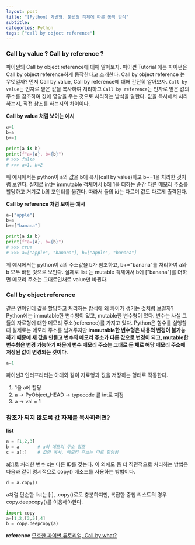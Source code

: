 ```yaml
---
layout: post
title: "[Python] 가변형, 불변형 객체에 따른 동작 방식"
subtitle:
categories: Python
tags: ["call by object reference"]
---
```


### Call by value ? Call by reference ?

파이썬의 Call by object reference에 대해 알아보자. 파이썬 Tutorial 에는 파이썬은 Call by object reference하게 동작한다고 소개한다. Call by object reference 는 무엇일까?
먼저 Call by value, Call by reference에 대해 간단히 알아보자. `Call by value`는 인자로 받은 값을 복사하여 처리하고 `Call by reference`는 인자로 받은 값의 주소를 참조하여 값에 영양을 주는 것으로 처리하는 방식을 말한다.
값을 복사해서 처리하는지, 직접 참조를 하는지의 차이이다.

**Call by value 처럼 보이는 예시**

```python
a=1
b=a
b+=1

print(a is b)
print(f"a={a}, b={b}")
# >>> false
# >>> a=1, b=2
```

위 예시에서는 python이 a의 값을 b에 복사(call by value)하고 b+=1을 처리한 것처럼 보인다.
실제로 int는 immutable 객체여서 b에 1을 더하는 순간 다른 메모리 주소를 할당하고 거기로 b의 포인터를 옮긴다. 따라서 둘의 id는 다르며 값도 다르게 출력된다.

**Call by reference 처럼 보이는 예시**

```python
a=["apple"]
b=a
b+=["banana"]

print(a is b)
print(f"a={a}, b={b}")
# >>> true
# >>> a=["apple", "banana"], b=["apple", "banana"]
```

위 예시에서는 python이 a의 주소값을 b가 참조하고, b+="banana"를 처리하여 a와 b 모두 바뀐 것으로 보인다.
실제로 list 는 mutable 객체여서 b에 ["banana"]를 더하면 메모리 주소는 그대로인채로 value만 바뀐다.

### Call by object reference

같은 언어인데 값을 할당하고 처리하는 방식에 왜 차이가 생기는 것처럼 보일까?
Python에는 immutable한 변수형이 있고, mutable한 변수형이 있다. 변수는 사실 그들의 자료형에 대한 메모리 주소(reference)를 가지고 있다. Python은 함수를 실행할 때 실제로는 메모리 주소를 넘겨주지만 **immutable한 변수형은 내용의 변경이 불가능하기 때문에 새 값을 만들고 변수의 메모리 주소가 다른 값으로 변경이 되고, mutable한 변수형은 변경 가능하기 때문에 변수 메모리 주소는 그대로 둔 채로 해당 메모리 주소에 저장된 값이 변경되는 것이다.**

```python
a=1
```

파이썬3 인터프리터는 아래와 같이 자료형과 값을 저장하는 형태로 작동한다.

1. 1을 a에 할당
2. a -> PyObject_HEAD -> typecode 를 int로 지정
3. a -> val = 1

### 참조가 되지 않도록 값 자체를 복사하려면?

**list**

```python
a = [1,2,3]
b = a       # a의 메모리 주소 참조
c = a[:]    # 값만 복사, 메모리 주소는 따로 할당됨
```

a[:]로 처리한 변수 c는 다른 ID를 갖는다. 이 외에도 좀 더 직관적으로 처리하는 방법은 다음과 같이 명시적으로 copy() 메소드를 사용하는 방법이다.

```python
d = a.copy()
```

a처럼 단순한 list는 [:], .copy()로도 충분하지만, 복잡한 중첩 리스트의 경우 copy.deepcopy()를 이용해야한다.

```python
import copy
a=[1,2,[3,5],4]
b = copy.deepcopy(a)
```

**reference**
[모호한 파이썬 튜토리얼, Call by what?](https://item4.blog/2015-07-18/Some-Ambiguousness-in-Python-Tutorial-Call-by-What/)
